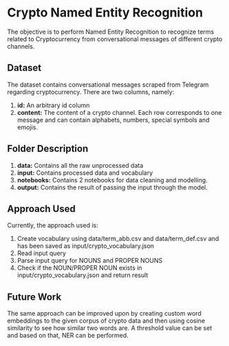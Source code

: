 # Crypto Named Entity Recognition 
The objective is to perform Named Entity Recognition to recognize terms related to Cryptocurrency from conversational messages of different crypto channels.  
## Dataset

The dataset contains conversational messages scraped from Telegram regarding cryptocurrency. There are two columns, namely:

1. **id:** An arbitrary id column
2. **content:** The content of a crypto channel. Each row corresponds to one message and can contain alphabets, numbers, special symbols and emojis.  

## Folder Description

1. **data:** Contains all the raw unprocessed data
2. **input:** Contains processed data and vocabulary
3. **notebooks:** Contains 2 notebooks for data cleaning and modelling.
4. **output:** Contains the result of passing the input through the model.

## Approach Used

Currently, the approach used is:
1. Create vocabulary using data/term_abb.csv and data/term_def.csv and has been saved as input/crypto_vocabulary.json
2. Read input query
3. Parse input query for NOUNS and PROPER NOUNS
4. Check if the NOUN/PROPER NOUN exists in input/crypto_vocabulary.json and return result
## Future Work
The same approach can be improved upon by creating custom word embeddings to the given corpus of crypto data and then using 
cosine similarity to see how similar two words are. A threshold value can be set and based on that, NER can be performed.
